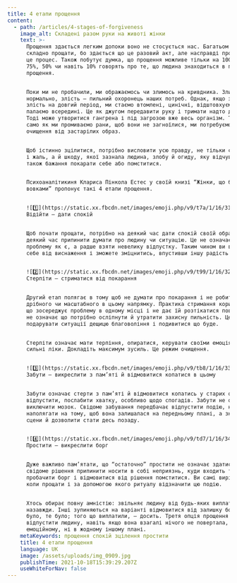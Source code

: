 ```yaml
---
title: 4 етапи прощення
content:
  - path: /articles/4-stages-of-forgiveness
    image_alt: Складені разом руки на животі жінки
    text: >-
      Прощення здається легким допоки воно не стосується нас. Багатьом людям
      складно прощати, бо здається що це разовий акт, але насправді прощення –
      це процес. Також побутує думка, що прощення можливе тільки на 100%, але й
      75%, 50% чи навіть 10% говорять про те, що людина знаходиться в процесі
      прощення.


      Поки ми не пробачили, ми ображаємось чи злимось на кривдника. Злитись – це
      нормально, злість – пильний охоронець наших потреб. Однак, якщо задавити
      злість на довгий період, ми стаємо втомлені, цинічні, відштовхуємо усе чи
      палаємо всередині. Це як джугом передавити руку і тримати надто довго.
      Тоді може утворитися гангрена і під загрозою вже весь організм. Тож так
      само як ми промиваємо рани, щоб вони не загноїлися, ми потребуємо й
      очищення від застарілих образ.


      Щоб істинно зцілитися, потрібно висловити усю правду, не тільки свої біль
      і жаль, а й шкоду, якої зазнала людина, злобу й огиду, яку відчувала, а
      також бажання покарати себе або помститися.


      Психоаналітикиня Клариса Пінкола Естес у своїй книзі “Жінки, що біжать з
      вовками” пропонує такі 4 етапи прощення.


      ![1️⃣](https://static.xx.fbcdn.net/images/emoji.php/v9/t7a/1/16/31_20e3.png)
      Відійти – дати спокій


      Щоб почати прощати, потрібно на деякий час дати спокій своїй образі. На
      деякий час припинити думати про людину чи ситуацію. Це не означає кинути
      проблему як є, а радше взяти невелику відпустку. Таким чином ви вбережете
      себе від виснаження і зможете зміцнитись, впустивши іншу радість у життя.


      ![2️⃣](https://static.xx.fbcdn.net/images/emoji.php/v9/t99/1/16/32_20e3.png)
      Стерпіти – стриматися від покарання


      Другий етап полягає в тому щоб не думати про покарання і не робити нічого
      дрібного чи масштабного в цьому напрямку. Практика стримання корисна тим,
      що зосереджує проблему в одному місці і не дає їй розтікатися повсюди. Це
      не означає що потрібно осліпнути й утратити захисну пильність. Це означає
      подарувати ситуації дещицю благовоління і подивитися що буде.


      Стерпіти означає мати терпіння, опиратися, керувати своїми емоціями. Це
      сильні ліки. Докладіть максимум зусиль. Це режим очищення.


      ![3️⃣](https://static.xx.fbcdn.net/images/emoji.php/v9/tb8/1/16/33_20e3.png)
      Забути – викреслити з пам’яті й відмовитися копатися в цьому


      Забути означає стерти з пам’яті й відмовитися копатись у старих образах –
      відпустити, послабити хватку, особливо щодо спогадів. Забути не означає
      виключити мозок. Свідоме забування передбачає відпустити подію, не
      наполягати на тому, щоб вона залишалася на передньому плані, а зняти її зі
      сцени й дозволити стати десь позаду.


      ![4️⃣](https://static.xx.fbcdn.net/images/emoji.php/v9/td7/1/16/34_20e3.png)
      Простити – викреслити борг


      Дуже важливо пам’ятати, що “остаточно” простити не означає здатися. Це
      свідоме рішення припинити носити в собі неприязнь, куди входить також
      пробачити борг і відмовитися від рішення помститися. Ви самі вирішуєте,
      коли прощати і за допомогою якого ритуалу відзначити цю подію.


      Хтось обирає повну амністію: звільняє людину від будь-яких виплат раз і
      назавжди. Інші зупиняються на варіанті відмовитися від залишку боргу: що
      було, те було; того що виплатили, – досить. Третя опція прощення –
      відпустити людину, навіть якщо вона взагалі нічого не повертала, ні в
      емоційному, ні в жодному іншому плані.
    metaKeywords: прощення спокій зцілення простити
    title: 4 етапи прощення
    language: UK
    image: /assets/uploads/img_0909.jpg
    publishTime: 2021-10-18T15:39:29.207Z
    useWhiteForNav: false
---
```

